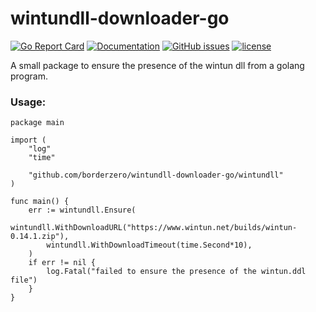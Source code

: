 # wintundll-downloader-go

[![Go Report Card](https://goreportcard.com/badge/github.com/borderzero/wintundll-downloader-go)](https://goreportcard.com/report/github.com/borderzero/wintundll-downloader-go)
[![Documentation](https://godoc.org/github.com/borderzero/wintundll-downloader-go?status.svg)](https://godoc.org/github.com/borderzero/wintundll-downloader-go)
[![GitHub issues](https://img.shields.io/github/issues/borderzero/wintundll-downloader-go.svg)](https://github.com/borderzero/wintundll-downloader-go/issues)
[![license](https://img.shields.io/github/license/borderzero/wintundll-downloader-go.svg)](https://github.com/borderzero/wintundll-downloader-go/blob/master/LICENSE)

A small package to ensure the presence of the wintun dll from a golang program.


### Usage:

```
package main

import (
	"log"
	"time"

	"github.com/borderzero/wintundll-downloader-go/wintundll"
)

func main() {
	err := wintundll.Ensure(
		wintundll.WithDownloadURL("https://www.wintun.net/builds/wintun-0.14.1.zip"),
		wintundll.WithDownloadTimeout(time.Second*10),
	)
	if err != nil {
		log.Fatal("failed to ensure the presence of the wintun.ddl file")
	}
}
```
